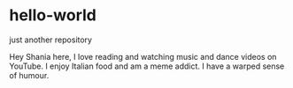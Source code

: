 # hello-world
just another repository

Hey Shania here, I love reading and watching music and dance videos on YouTube.
I enjoy Italian food and am a meme addict.
I have a warped sense of humour.
